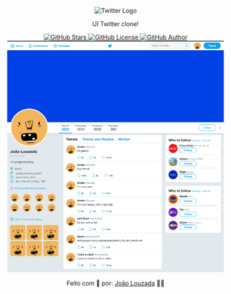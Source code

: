 <p align="center">
  <img src="https://logodownload.org/wp-content/uploads/2014/09/twitter-logo-1.png" title="Twitter Clone" alt="Twitter Logo">
</p>
<p align="center">UI Twitter clone!</p>

<p align="center">
<a href="https://github.com/louzada01/twitter-ui/stargazers">
  <img alt="GitHub Stars" src="https://img.shields.io/github/stars/louzada01/twitter-ui?style=plastic">
</a>
   
<a href="https://github.com/louzada01/twitter-ui/blob/master/LICENSE">
  <img alt="GitHub License" src="https://img.shields.io/github/license/louzada01/twitter-ui?style=plastic">
</a>  
<a href="https://github.com/louzada01/">
<img alt="GitHub Author" src="https://img.shields.io/badge/Author-Joao%20Louzada-blue?style=plastic">
</a>

<img src="/.github/screenshot.png" alt="Example page" />

</p>

<p align="center">Feito com 💜 por: <a href="https://github.com/louzada01/">João Louzada</a> 🤙🏼</p>
